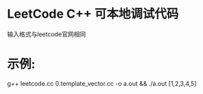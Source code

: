 # LeetCode C++ 可本地调试代码
输入格式与leetcode官网相同
# 示例:
g++ leetcode.cc 0.template_vector.cc -o a.out && ./a.out
[1,2,3,4,5]
